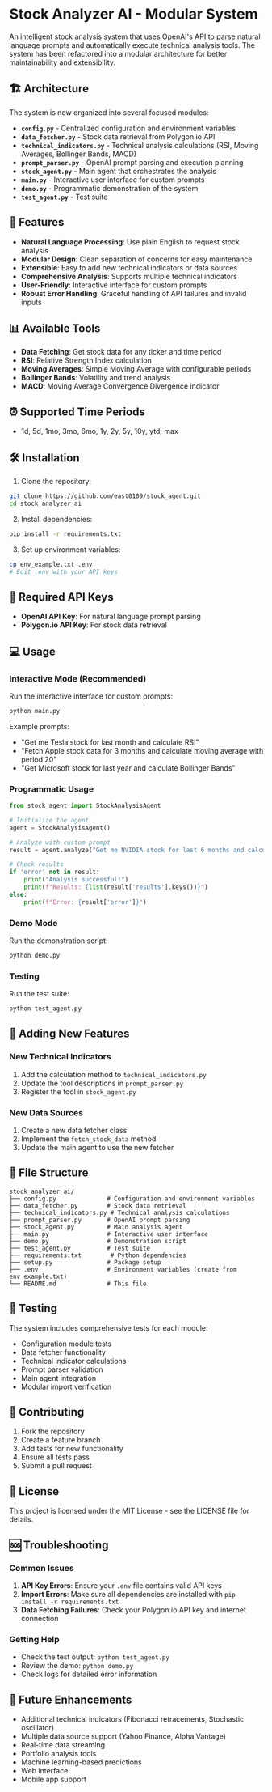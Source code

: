 # Stock Analyzer AI - Modular System

An intelligent stock analysis system that uses OpenAI's API to parse natural language prompts and automatically execute technical analysis tools. The system has been refactored into a modular architecture for better maintainability and extensibility.

## 🏗️ Architecture

The system is now organized into several focused modules:

- **`config.py`** - Centralized configuration and environment variables
- **`data_fetcher.py`** - Stock data retrieval from Polygon.io API
- **`technical_indicators.py`** - Technical analysis calculations (RSI, Moving Averages, Bollinger Bands, MACD)
- **`prompt_parser.py`** - OpenAI prompt parsing and execution planning
- **`stock_agent.py`** - Main agent that orchestrates the analysis
- **`main.py`** - Interactive user interface for custom prompts
- **`demo.py`** - Programmatic demonstration of the system
- **`test_agent.py`** - Test suite

## 🚀 Features

- **Natural Language Processing**: Use plain English to request stock analysis
- **Modular Design**: Clean separation of concerns for easy maintenance
- **Extensible**: Easy to add new technical indicators or data sources
- **Comprehensive Analysis**: Supports multiple technical indicators
- **User-Friendly**: Interactive interface for custom prompts
- **Robust Error Handling**: Graceful handling of API failures and invalid inputs

## 📊 Available Tools

- **Data Fetching**: Get stock data for any ticker and time period
- **RSI**: Relative Strength Index calculation
- **Moving Averages**: Simple Moving Average with configurable periods
- **Bollinger Bands**: Volatility and trend analysis
- **MACD**: Moving Average Convergence Divergence indicator

## ⏰ Supported Time Periods

- 1d, 5d, 1mo, 3mo, 6mo, 1y, 2y, 5y, 10y, ytd, max

## 🛠️ Installation

1. Clone the repository:
```bash
git clone https://github.com/east0109/stock_agent.git
cd stock_analyzer_ai
```

2. Install dependencies:
```bash
pip install -r requirements.txt
```

3. Set up environment variables:
```bash
cp env_example.txt .env
# Edit .env with your API keys
```

## 🔑 Required API Keys

- **OpenAI API Key**: For natural language prompt parsing
- **Polygon.io API Key**: For stock data retrieval

## 💻 Usage

### Interactive Mode (Recommended)

Run the interactive interface for custom prompts:

```bash
python main.py
```

Example prompts:
- "Get me Tesla stock for last month and calculate RSI"
- "Fetch Apple stock data for 3 months and calculate moving average with period 20"
- "Get Microsoft stock for last year and calculate Bollinger Bands"

### Programmatic Usage

```python
from stock_agent import StockAnalysisAgent

# Initialize the agent
agent = StockAnalysisAgent()

# Analyze with custom prompt
result = agent.analyze("Get me NVIDIA stock for last 6 months and calculate RSI")

# Check results
if 'error' not in result:
    print("Analysis successful!")
    print(f"Results: {list(result['results'].keys())}")
else:
    print(f"Error: {result['error']}")
```

### Demo Mode

Run the demonstration script:

```bash
python demo.py
```

### Testing

Run the test suite:

```bash
python test_agent.py
```

## 🔧 Adding New Features

### New Technical Indicators

1. Add the calculation method to `technical_indicators.py`
2. Update the tool descriptions in `prompt_parser.py`
3. Register the tool in `stock_agent.py`

### New Data Sources

1. Create a new data fetcher class
2. Implement the `fetch_stock_data` method
3. Update the main agent to use the new fetcher

## 📁 File Structure

```
stock_analyzer_ai/
├── config.py              # Configuration and environment variables
├── data_fetcher.py        # Stock data retrieval
├── technical_indicators.py # Technical analysis calculations
├── prompt_parser.py       # OpenAI prompt parsing
├── stock_agent.py         # Main analysis agent
├── main.py                # Interactive user interface
├── demo.py                # Demonstration script
├── test_agent.py          # Test suite
├── requirements.txt        # Python dependencies
├── setup.py               # Package setup
├── .env                   # Environment variables (create from env_example.txt)
└── README.md              # This file
```

## 🧪 Testing

The system includes comprehensive tests for each module:

- Configuration module tests
- Data fetcher functionality
- Technical indicator calculations
- Prompt parser validation
- Main agent integration
- Modular import verification

## 🤝 Contributing

1. Fork the repository
2. Create a feature branch
3. Add tests for new functionality
4. Ensure all tests pass
5. Submit a pull request

## 📝 License

This project is licensed under the MIT License - see the LICENSE file for details.

## 🆘 Troubleshooting

### Common Issues

1. **API Key Errors**: Ensure your `.env` file contains valid API keys
2. **Import Errors**: Make sure all dependencies are installed with `pip install -r requirements.txt`
3. **Data Fetching Failures**: Check your Polygon.io API key and internet connection

### Getting Help

- Check the test output: `python test_agent.py`
- Review the demo: `python demo.py`
- Check logs for detailed error information

## 🔮 Future Enhancements

- Additional technical indicators (Fibonacci retracements, Stochastic oscillator)
- Multiple data source support (Yahoo Finance, Alpha Vantage)
- Real-time data streaming
- Portfolio analysis tools
- Machine learning-based predictions
- Web interface
- Mobile app support
